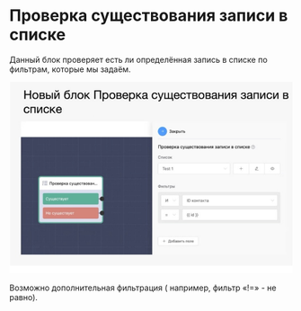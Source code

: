 # Проверка существования записи в списке

Данный блок проверяет есть ли определённая запись в списке по фильтрам, которые мы задаём.

![](../../.gitbook/assets/блок2.png)

Возможно дополнительная фильтрация ( например, фильтр «!=» - не равно).
